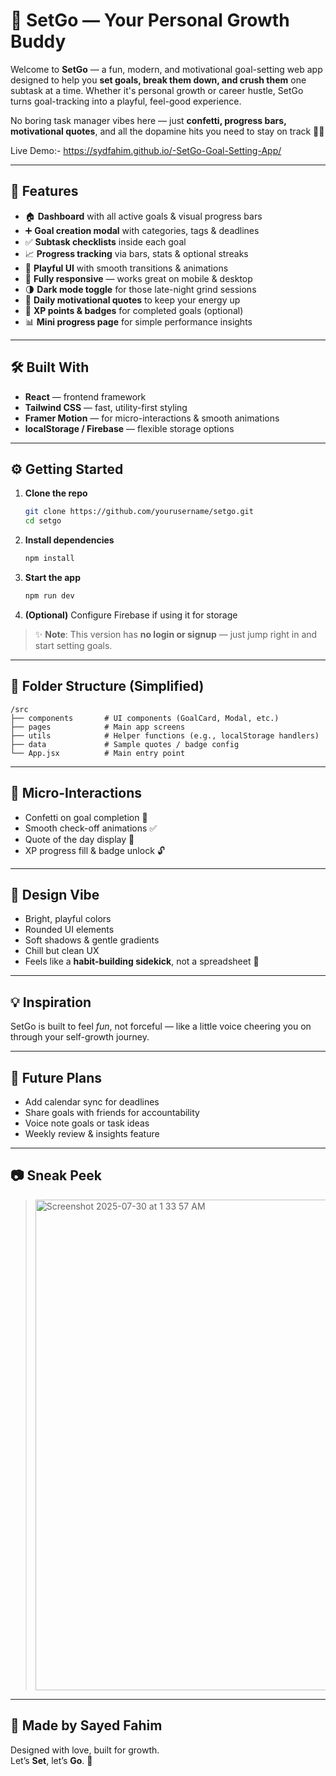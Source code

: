 # 🎯 SetGo — Your Personal Growth Buddy

Welcome to **SetGo** — a fun, modern, and motivational goal-setting web app designed to help you **set goals, break them down, and crush them** one subtask at a time. Whether it's personal growth or career hustle, SetGo turns goal-tracking into a playful, feel-good experience.

No boring task manager vibes here — just **confetti, progress bars, motivational quotes**, and all the dopamine hits you need to stay on track 💪✨

Live Demo:- https://sydfahim.github.io/-SetGo-Goal-Setting-App/

---

## 🚀 Features

- 🏠 **Dashboard** with all active goals & visual progress bars  
- ➕ **Goal creation modal** with categories, tags & deadlines  
- ✅ **Subtask checklists** inside each goal  
- 📈 **Progress tracking** via bars, stats & optional streaks  
- 🎨 **Playful UI** with smooth transitions & animations  
- 📱 **Fully responsive** — works great on mobile & desktop  
- 🌗 **Dark mode toggle** for those late-night grind sessions  
- 💬 **Daily motivational quotes** to keep your energy up  
- 🏅 **XP points & badges** for completed goals (optional)  
- 📊 **Mini progress page** for simple performance insights  

---

## 🛠️ Built With

- **React** — frontend framework  
- **Tailwind CSS** — fast, utility-first styling  
- **Framer Motion** — for micro-interactions & smooth animations  
- **localStorage / Firebase** — flexible storage options  

---

## ⚙️ Getting Started

1. **Clone the repo**
   ```bash
   git clone https://github.com/yourusername/setgo.git
   cd setgo
   ```

2. **Install dependencies**
   ```bash
   npm install
   ```

3. **Start the app**
   ```bash
   npm run dev
   ```

4. **(Optional)** Configure Firebase if using it for storage

> ✨ **Note**: This version has **no login or signup** — just jump right in and start setting goals.

---

## 📁 Folder Structure (Simplified)

```
/src
├── components       # UI components (GoalCard, Modal, etc.)
├── pages            # Main app screens
├── utils            # Helper functions (e.g., localStorage handlers)
├── data             # Sample quotes / badge config
└── App.jsx          # Main entry point
```

---

## 🎉 Micro-Interactions

- Confetti on goal completion 🎊  
- Smooth check-off animations ✅  
- Quote of the day display 🧠  
- XP progress fill & badge unlock 🔓  

---

## 🌈 Design Vibe

- Bright, playful colors  
- Rounded UI elements  
- Soft shadows & gentle gradients  
- Chill but clean UX  
- Feels like a **habit-building sidekick**, not a spreadsheet 📒

---

## 💡 Inspiration

SetGo is built to feel *fun*, not forceful — like a little voice cheering you on through your self-growth journey.

---

## 📌 Future Plans

- Add calendar sync for deadlines  
- Share goals with friends for accountability  
- Voice note goals or task ideas  
- Weekly review & insights feature  

---

## 📷 Sneak Peek

> <img width="1425" height="785" alt="Screenshot 2025-07-30 at 1 33 57 AM" src="https://github.com/user-attachments/assets/0d73d3ca-9a4c-4e24-aac7-a15405b40a46" />


---

## 🧠 Made by Sayed Fahim

Designed with love, built for growth.  
Let’s **Set**, let’s **Go**. 🚀
